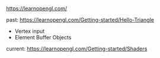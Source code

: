 https://learnopengl.com/

past:
https://learnopengl.com/Getting-started/Hello-Triangle
* Vertex input
* Element Buffer Objects

current:
https://learnopengl.com/Getting-started/Shaders
